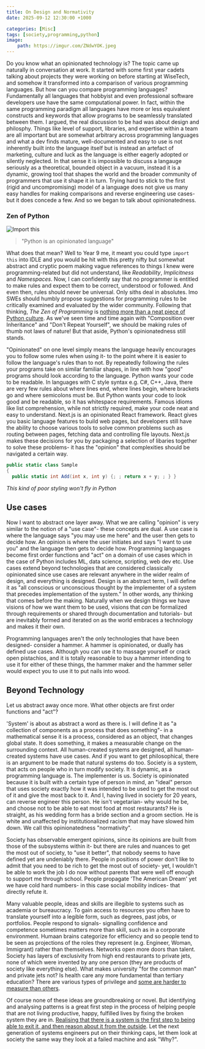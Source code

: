 ```yaml
---
title: On Design and Normativity
date: 2025-09-12 12:30:00 +1000

categories: [Misc]
tags: [society,programming,python]
image:
    path: https://imgur.com/ZNdwYOK.jpeg
---
```


Do you know what an opinionated technology is? The topic came up naturally in conversation at work. It started with some first year cadets talking about projects they were working on before starting at WiseTech, and somehow it transformed into a comparison of various programming languages. But how can you compare programming languages? Fundamentally all languages that hobbyist and even professional software developers use have the same computational power. In fact, within the same programming paradigm all languages have more or less equivalent constructs and keywords that allow programs to be seamlessly translated between them. I argued, the real discussion to be had was about design and philosphy. Things like level of support, libraries, and expertise within a team are all important but are somewhat arbitrary across programming languages and what a dev finds mature, well-documented and easy to use is not inherently built into the language itself but is instead an artefact of marketing, culture and luck as the language is either eagerly adopted or silently neglected. In that sense it is impossible to discuss a langauge seriously as a theoretical, bounded object in a vacuum, instead it is a dynamic, growing tool that shapes the world and the broader community of programmers that use it shape it in turn. Trying hard to stick to the first (rigid and uncompromising) model of a language does not give us many easy handles for making comparisons and reverse engineering use cases- but it does concede a few. And so we began to talk about opinionatedness.

### Zen of Python

![Import this](https://imgur.com/Vi9dat3.png)

> "Python is an opinionated language"

What does that mean? Well to Year 9 me, it meant you could type `import this` into IDLE and you would be hit with this pretty nifty but somewhat abstract and cryptic poem making vague references to things I knew were programming-related but did not understand, like *Readability*, *Implicitness* and *Namespaces*. Now, I can confidently say that no programmer is entitled to make rules and expect them to be correct, understood or followed. And even then, rules should never be universal. Only siths deal in absolutes. Imo SWEs should humbly propose suggestions for programming rules to be critically examined and evaluated by the wider community. Following that thinking, *The Zen of Programming* is [nothing more than a neat piece of Python culture](https://www.reddit.com/r/programming/comments/9ga0m4/comment/e6310nw/?utm_source=share&utm_medium=web3x&utm_name=web3xcss&utm_term=1&utm_content=share_button). As we've seen time and time again with "Composition over Inheritance" and "Don't Repeat Yourself", we should be making rules of thumb not laws of nature! But that aside, Python's opinionatedness still stands.

"Opinionated" on one level simply means the language heavily encourages you to follow some rules when using it- to the point where it is easier to follow the language's rules than to not. By repeatedly following the rules your programs take on similar familiar shapes, in line with how "good" programs should look according to the language. Python wants your code to be readable. In languages with C style syntax e.g. C#, C++, Java, there are very few rules about where lines end, where lines begin, where brackets go and where semicolons must be. But Python wants your code to look good and be readable, so it has whitespace requirements. Famous idioms like list comprehension, while not strictly required, make your code neat and easy to understand. Next.js is an opinionated React framework. React gives you basic language features to build web pages, but developers still have the ability to choose various tools to solve common problems such as routing between pages, fetching data and controlling file layouts. Next.js makes these decisions for you by packaging a selection of libaries together to solve these problems- it has the "opinion" that complexities should be navigated a certain way.

```csharp
public static class Sample
{
  public static int Add(int x, int y) {; ; return x + y; ; } }
```
*This kind of poor styling won't fly in Python*

## Use cases

Now I want to abstract one layer away. What we are calling "opinion" is very similar to the notion of a "use case"- these concepts are dual. A use case is where the language says "you may use me here" and the user then gets to decide how. An opinion is where the user initiates and says "I want to use you" and the language then gets to decide how. Programming languages become first order functions and "act" on a domain of use cases which in the case of Python includes ML, data science, scripting, web dev etc. Use cases extend beyond technologies that are considered classically opinionated since use cases are relevant anywhere in the wider realm of design, and everything is designed. Design is an abstract term, I will define it as "all conscious or unconscious thought by the implementer of a system that precedes implementation of the system." In other words, any thinking that comes before the making. Naturally when we design things we have visions of how we want them to be used, visions that *can* be formalized through requirements or shared through documentation and tutorials- but are inevitably formed and iterated on as the world embraces a technology and makes it their own.

Programming languages aren't the only technologies that have been designed- consider a hammer. A hammer is opinionated, or dually has defined use cases. Although you can use it to massage yourself or crack open pistachios, and it is totally reasonable to buy a hammer intending to use it for either of these things, the hammer maker and the hammer seller would expect you to use it to put nails into wood.

## Beyond Technology

Let us abstract away once more. What other objects are first order functions and "act"?

'System' is about as abstract a word as there is. I will define it as "a collection of components as a process that does something"- in a mathematical sense it is a process, considered as an object, that changes global state. It does something, it makes a measurable change on the surrounding context. All human-created systems are designed, all human-created systems have use cases. And if you want to get philosophical, there is an argument to be made that natural systems do too. Society is a system, that acts on people who in turn modify society. It is dynamic, as a programming language is. The implementer is us. Society is opinionated because it is built with a certain type of person in mind, an "ideal" person that uses society exactly how it was intended to be used to get the most out of it and give the most back to it. And I, having lived in society for 20 years, can reverse engineer this person. He isn't vegetarian- why would he be, and choose not to be able to eat most food at most restaurants? He is straight, as his wedding form has a bride section and a groom section. He is white and unaffected by institutionalized racism that may have slowed him down. We call this opinionatedness "normativity".

Society has observable emergent opinions, since its opinions are built from those of the subsystems within it- but there are rules and nuances to get the most out of society, to "use it better", that nobody seems to have defined yet are undeniably there. People in positions of power don't like to admit that you need to be rich to get the most out of society- yet, I wouldn't be able to work the job I do now without parents that were well off enough to support me through school. People propagate 'The American Dream' yet we have cold hard numbers- in this case social mobility indices- that directly refute it.

Many valuable people, ideas and skills are illegible to systems such as academia or bureaucracy. To gain access to resources you often have to translate yourself into a legible form, such as degrees, past jobs, or portfolios. People respond to signals- signalling confidence and competence sometimes matters more than skill, such as in a corporate environment. Humaan brains categorize for efficiency and so people tend to be seen as projections of the roles they represent (e.g. Engineer, Woman, Immigrant) rather than themselves. Networks open more doors than talent. Society has layers of exclusivity from high end restaurants to private jets, none of which were invented by any one person (they are products of society like everything else). What makes university "for the common man" and private jets not? Is health care any more fundamental than tertiary education? There are various types of privilege and [some are harder to measure than others](https://www.rnz.co.nz/news/the-wireless/373065/the-pencilsword-on-a-plate).

Of course none of these ideas are groundbreaking or novel. But identifying and analysing patterns is a great first step in the process of helping people that are not living productive, happy, fulfilled lives by fixing the broken system they are in. [Realising that there is a system is the first step to being able to exit it, and then reason about it from the outside](https://www.physixfan.com/wp-content/files/GEBen.pdf#page=45). Let the next generation of systems engineers put on their thinking caps, let them look at society the same way they look at a failed machine and ask "Why?".